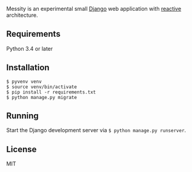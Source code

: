Messity is an experimental small [Django](https://www.djangoproject.com) web
application with [reactive](http://en.wikipedia.org/wiki/Reactive_programming)
architecture.

## Requirements

Python 3.4 or later

## Installation

```
$ pyvenv venv
$ source venv/bin/activate
$ pip install -r requirements.txt
$ python manage.py migrate
```

## Running

Start the Django development server via `$ python manage.py runserver`.

## License

MIT
